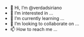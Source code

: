 - 👋 Hi, I’m @verdadsiriano
- 👀 I’m interested in ...
- 🌱 I’m currently learning ...
- 💞️ I’m looking to collaborate on ...
- 📫 How to reach me ...

<!---
verdadsiriano/verdadsiriano is a ✨ special ✨ repository because its `README.md` (this file) appears on your GitHub profile.
You can click the Preview link to take a look at your changes.
--->
